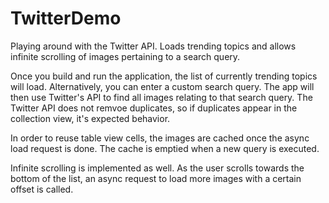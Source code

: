 # TwitterDemo
Playing around with the Twitter API. Loads trending topics and allows infinite scrolling of images pertaining to a search query. 

Once you build and run the application, the list of currently trending topics will load. Alternatively, you can enter a custom search query. The app will then use Twitter's API to find all images relating to that search query. The Twitter API does not remvoe duplicates, so if duplicates appear in the collection view, it's expected behavior. 

In order to reuse table view cells, the images are cached once the async load request is done. The cache is emptied when a new query is executed. 

Infinite scrolling is implemented as well. As the user scrolls towards the bottom of the list, an async request to load more images with a certain offset is called. 
